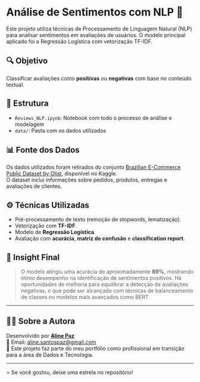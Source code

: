 # Análise de Sentimentos com NLP 🧠

Este projeto utiliza técnicas de Processamento de Linguagem Natural (NLP) para analisar sentimentos em avaliações de usuários. O modelo principal aplicado foi a Regressão Logística com vetorização TF-IDF.

## 🔍 Objetivo
Classificar avaliações como **positivas** ou **negativas** com base no conteúdo textual.

## 📁 Estrutura
- `Reviews_NLP.ipynb`: Notebook com todo o processo de análise e modelagem
- `data/`: Pasta com os dados utilizados

## 📊 Fonte dos Dados
Os dados utilizados foram retirados do conjunto [Brazilian E-Commerce Public Dataset by Olist](https://www.kaggle.com/datasets/olistbr/brazilian-ecommerce), disponível no Kaggle.  
O dataset inclui informações sobre pedidos, produtos, entregas e avaliações de clientes.

## ⚙️ Técnicas Utilizadas
- Pré-processamento de texto (remoção de stopwords, lematização).
- Vetorização com **TF-IDF**.
- Modelo de **Regressão Logística**.
- Avaliação com **acurácia**, **matriz de confusão** e **classification report**.

## 🧠 Insight Final
> O modelo atingiu uma acurácia de aproximadamente **89%**, mostrando ótimo desempenho na identificação de sentimentos positivos. Há oportunidades de melhoria para equilibrar a detecção de avaliações negativas, o que pode ser alcançado com técnicas de balanceamento de classes ou modelos mais avançados como BERT.

---

## 👩‍💻 Sobre a Autora

Desenvolvido por **[Aline Paz](https://github.com/alinepax)**  
📧 Email: aline.santospaz@gmail.com  
🎯 Este projeto faz parte do meu portfólio como profissional em transição para a área de Dados e Tecnologia.

---

⭐ Se você gostou, deixe uma estrela no repositório!
